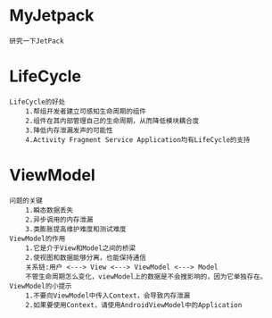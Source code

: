# MyJetpack
    研究一下JetPack
# LifeCycle
    LifeCycle的好处
        1.帮组开发者建立可感知生命周期的组件
        2.组件在其内部管理自己的生命周期，从而降低模块耦合度
        3.降低内存泄漏发声的可能性
        4.Activity Fragment Service Application均有LifeCycle的支持
# ViewModel
    问题的关键
        1.瞬态数据丢失
        2.异步调用的内存泄漏
        3.类膨胀提高维护难度和测试难度
    ViewModel的作用
        1.它是介于View和Model之间的桥梁
        2.使视图和数据能够分离，也能保持通信
        关系链:用户 <---> View <---> ViewModel <---> Model
        不管生命周期怎么变化，viewModel上的数据是不会搜影响的，因为它单独存在。      
    ViewModel的小提示
        1.不要向ViewModel中传入Context，会导致内存泄漏
        2.如果要使用Context，请使用AndroidViewModel中的Application         